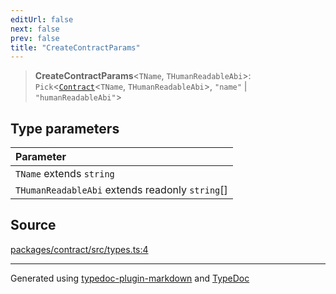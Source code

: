 ```yaml
---
editUrl: false
next: false
prev: false
title: "CreateContractParams"
---
```


> **CreateContractParams**\<`TName`, `THumanReadableAbi`\>: `Pick`\<[`Contract`](/generated/tevm/contract/type-aliases/contract/)\<`TName`, `THumanReadableAbi`\>, `"name"` \| `"humanReadableAbi"`\>

## Type parameters

| Parameter |
| :------ |
| `TName` extends `string` |
| `THumanReadableAbi` extends readonly `string`[] |

## Source

[packages/contract/src/types.ts:4](https://github.com/evmts/tevm-monorepo/blob/main/packages/contract/src/types.ts#L4)

***
Generated using [typedoc-plugin-markdown](https://www.npmjs.com/package/typedoc-plugin-markdown) and [TypeDoc](https://typedoc.org/)
